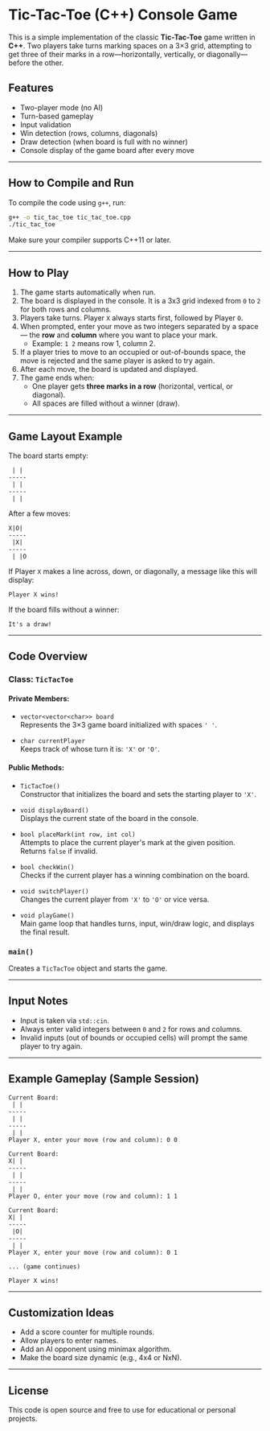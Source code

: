 
# Tic-Tac-Toe (C++) Console Game

This is a simple implementation of the classic **Tic-Tac-Toe** game written in **C++**. Two players take turns marking spaces on a 3×3 grid, attempting to get three of their marks in a row—horizontally, vertically, or diagonally—before the other.

## Features

- Two-player mode (no AI)
- Turn-based gameplay
- Input validation
- Win detection (rows, columns, diagonals)
- Draw detection (when board is full with no winner)
- Console display of the game board after every move

---

## How to Compile and Run

To compile the code using `g++`, run:

```bash
g++ -o tic_tac_toe tic_tac_toe.cpp
./tic_tac_toe
```

Make sure your compiler supports C++11 or later.

---

## How to Play

1. The game starts automatically when run.
2. The board is displayed in the console. It is a 3x3 grid indexed from `0` to `2` for both rows and columns.
3. Players take turns. Player `X` always starts first, followed by Player `O`.
4. When prompted, enter your move as two integers separated by a space — the **row** and **column** where you want to place your mark.
   - Example: `1 2` means row 1, column 2.
5. If a player tries to move to an occupied or out-of-bounds space, the move is rejected and the same player is asked to try again.
6. After each move, the board is updated and displayed.
7. The game ends when:
   - One player gets **three marks in a row** (horizontal, vertical, or diagonal).
   - All spaces are filled without a winner (draw).

---

## Game Layout Example

The board starts empty:

```
 | | 
-----
 | | 
-----
 | | 
```

After a few moves:

```
X|O| 
-----
 |X| 
-----
 | |O
```

If Player `X` makes a line across, down, or diagonally, a message like this will display:

```
Player X wins!
```

If the board fills without a winner:

```
It's a draw!
```

---

## Code Overview

### Class: `TicTacToe`

#### Private Members:
- `vector<vector<char>> board`  
  Represents the 3×3 game board initialized with spaces `' '`.

- `char currentPlayer`  
  Keeps track of whose turn it is: `'X'` or `'O'`.

#### Public Methods:

- `TicTacToe()`  
  Constructor that initializes the board and sets the starting player to `'X'`.

- `void displayBoard()`  
  Displays the current state of the board in the console.

- `bool placeMark(int row, int col)`  
  Attempts to place the current player's mark at the given position. Returns `false` if invalid.

- `bool checkWin()`  
  Checks if the current player has a winning combination on the board.

- `void switchPlayer()`  
  Changes the current player from `'X'` to `'O'` or vice versa.

- `void playGame()`  
  Main game loop that handles turns, input, win/draw logic, and displays the final result.

### `main()`

Creates a `TicTacToe` object and starts the game.

---

## Input Notes

- Input is taken via `std::cin`.
- Always enter valid integers between `0` and `2` for rows and columns.
- Invalid inputs (out of bounds or occupied cells) will prompt the same player to try again.

---

## Example Gameplay (Sample Session)

```
Current Board:
 | | 
-----
 | | 
-----
 | | 
Player X, enter your move (row and column): 0 0

Current Board:
X| | 
-----
 | | 
-----
 | | 
Player O, enter your move (row and column): 1 1

Current Board:
X| | 
-----
 |O| 
-----
 | | 
Player X, enter your move (row and column): 0 1

... (game continues)

Player X wins!
```

---

## Customization Ideas

- Add a score counter for multiple rounds.
- Allow players to enter names.
- Add an AI opponent using minimax algorithm.
- Make the board size dynamic (e.g., 4x4 or NxN).

---

## License

This code is open source and free to use for educational or personal projects.
